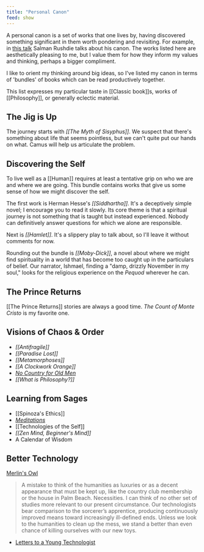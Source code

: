 ```yaml
---
title: "Personal Canon"
feed: show
---
```


A personal canon is a set of works that one lives by, having discovered something significant in them worth pondering and revisiting. For example, in [this talk](https://www.youtube.com/watch?v=hgT1A5KqCik) Salman Rushdie talks about his canon. The works listed here are aesthetically pleasing to me, but I value them for how they inform my values and thinking, perhaps a bigger compliment.

I like to orient my thinking around big ideas, so I've listed my canon in terms of 'bundles' of books which can be read productively together.

This list expresses my particular taste in [[Classic book]]s, works of [[Philosophy]], or generally eclectic material. 

## The Jig is Up

The journey starts with _[[The Myth of Sisyphus]]_. We suspect that there's something about life that seems pointless, but we can't quite put our hands on what. Camus will help us articulate the problem.

## Discovering the Self

To live well as a [[Human]] requires at least a tentative grip on who we are and where we are going. This bundle contains works that give us some sense of how we might discover the self.

The first work is Herman Hesse's _[[Siddhartha]]_. It's a deceptively simple novel; I encourage you to read it slowly. Its core theme is that a spiritual journey is not something that is taught but instead experienced. Nobody can definitively answer questions for which we alone are responsible.

Next is _[[Hamlet]]_. It's a slippery play to talk about, so I'll leave it without comments for now. 

Rounding out the bundle is _[[Moby-Dick]]_, a novel about where we might find spirituality in a world that has become too caught up in the particulars of belief. Our narrator, Ishmael, finding a "damp, drizzly November in my soul," looks for the religious experience on the _Pequod_ wherever he can.

## The Prince Returns

[[The Prince Returns]] stories are always a good time. _The Count of Monte Cristo_ is my favorite one.

## Visions of Chaos & Order

* _[[Antifragile]]_
* _[[Paradise Lost]]_
* _[[Metamorphoses]]_
* _[[A Clockwork Orange]]_
* _[No Country for Old Men](https://www.imdb.com/title/tt0477348/?ref_=nv_sr_srsg_0)_
* _[[What is Philosophy?]]_

## Learning from Sages

* [[Spinoza's Ethics]]
* _[Meditations](https://www.worldcat.org/title/meditations-a-new-translation-with-an-introduction-by-gregory-hays/oclc/798638909&referer=brief_results)_
* [[Technologies of the Self]]
* _[[Zen Mind, Beginner's Mind]]_
* A Calendar of Wisdom


## Better Technology

 [Merlin's Owl](https://www.laphamsquarterly.org/roundtable/merlins-owl)

> A mistake to think of the humanities as luxuries or as a decent appearance that must be kept up, like the country club membership or the house in Palm Beach. Necessities. I can think of no other set of studies more relevant to our present circumstance. Our technologists bear comparison to the sorcerer’s apprentice, producing continuously improved means toward increasingly ill-defined ends. Unless we look to the humanities to clean up the mess, we stand a better than even chance of killing ourselves with our new toys.


* [Letters to a Young Technologist](https://letterstoayoungtechnologist.com/)
